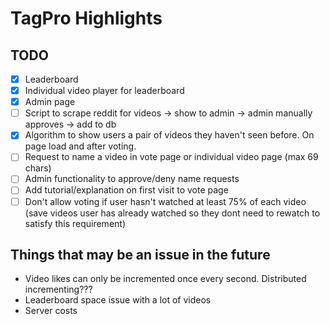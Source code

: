 # TagPro Highlights

## TODO

- [x] Leaderboard
- [x] Individual video player for leaderboard
- [x] Admin page
- [ ] Script to scrape reddit for videos -> show to admin -> admin manually approves -> add to db
- [x] Algorithm to show users a pair of videos they haven't seen before. On page load and after voting.
- [ ] Request to name a video in vote page or individual video page (max 69 chars)
- [ ] Admin functionality to approve/deny name requests
- [ ] Add tutorial/explanation on first visit to vote page
- [ ] Don't allow voting if user hasn't watched at least 75% of each video (save videos user has already watched so they dont need to rewatch to satisfy this requirement)

## Things that may be an issue in the future

* Video likes can only be incremented once every second. Distributed incrementing???
* Leaderboard space issue with a lot of videos
* Server costs

